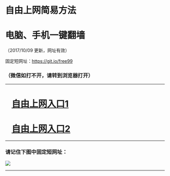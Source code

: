 ﻿# 自由上网简易方法

# 电脑、手机一键翻墙

（2017/10/09 更新，网址有效）

固定短网址：https://git.io/free99

### （微信如打不开，请转到浏览器打开）


***





# &nbsp;&nbsp; <a href="http://ft3195828369.fwq-tz-1001.info/fwqtz01.html?t=100900124112 " target="_blank">自由上网入口1</a>
# &nbsp;&nbsp; <a href="http://ft963026105.fwq-tz-1002.info/fwqtz02.html?t=100900127398 " target="_blank">自由上网入口2</a>
***

### 请记住下图中固定短网址：

<img src="https://s3-us-west-2.amazonaws.com/fwq-1001/yjfq-20170905okok.png" /> 


***

